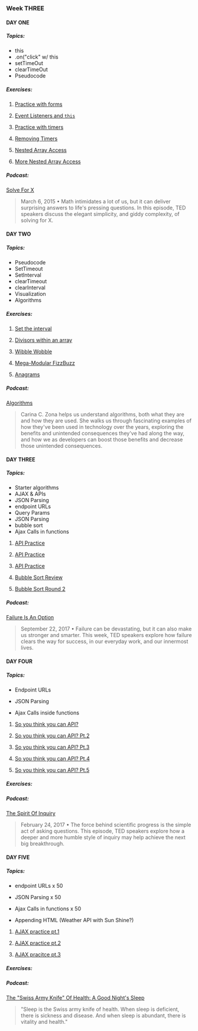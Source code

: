 ### Week THREE

#### DAY ONE

##### Topics:
* this
* .on("click" w/ this
* setTimeOut
* clearTimeOut
* Pseudocode

##### Exercises:

1. [Practice with forms](day-01/01)

2. [Event Listeners and `this`](day-01/02)

3. [Practice with timers](day-01/03)

4. [Removing Timers](day-01/04)

5. [Nested Array Access](day-01/05)

6. [More Nested Array Access](day-01/06)

##### Podcast:



[Solve For X](https://www.npr.org/programs/ted-radio-hour/388518439/solve-for-x?showDate=2015-03-06)
>March 6, 2015 • Math intimidates a lot of us, but it can deliver surprising answers to life's pressing questions. In this episode, TED speakers discuss the elegant simplicity, and giddy complexity, of solving for X.

#### DAY TWO

##### Topics:

* Pseudocode
* SetTimeout
* SetInterval
* clearTimeout
* clearInterval
* Visualization
* Algorithms


##### Exercises:

1. [Set the interval](day-02/01)

2. [Divisors within an array](day-02/02)

3. [Wibble Wobble](day-02/03)

4. [Mega-Modular FizzBuzz](day-02/04)

5. [Anagrams](day-02/05)





##### Podcast:

[Algorithms](https://www.codenewbie.org/podcast/algorithms)
>Carina C. Zona helps us understand algorithms, both what they are and how they are used. She walks us through fascinating examples of how they've been used in technology over the years, exploring the benefits and unintended consequences they've had along the way, and how we as developers can boost those benefits and decrease those unintended consequences.


#### DAY THREE

##### Topics:

* Starter algorithms
* AJAX & APIs
* JSON Parsing
* endpoint URLs
* Query Params
* JSON Parsing
* bubble sort
* Ajax Calls in functions


1. [API Practice](day-03/01)

2. [API Practice](day-03/02)

3. [API Practice](day-03/03)

4. [Bubble Sort Review](day-03/04)

5. [Bubble Sort Round 2](day-03/05)

##### Podcast:


[Failure Is An Option](https://www.npr.org/programs/ted-radio-hour/487606750/failure-is-an-option?showDate=2017-09-22)

>September 22, 2017 • Failure can be devastating, but it can also make us stronger and smarter. This week, TED speakers explore how failure clears the way for success, in our everyday work, and our innermost lives.

#### DAY FOUR

##### Topics:

* Endpoint URLs

* JSON Parsing

* Ajax Calls inside functions

1. [So you think you can API?](day-04/01)

2. [So you think you can API? Pt.2](day-04/02)

3. [So you think you can API? Pt.3](day-04/03)

4. [So you think you can API? Pt.4](day-04/04)

5. [So you think you can API? Pt.5](day-04/05)

##### Exercises:


##### Podcast:

[The Spirit Of Inquiry](https://www.npr.org/programs/ted-radio-hour/514152888/the-spirit-of-inquiry?showDate=2017-02-24)
>February 24, 2017 • The force behind scientific progress is the simple act of asking questions. This episode, TED speakers explore how a deeper and more humble style of inquiry may help achieve the next big breakthrough.


#### DAY FIVE

##### Topics:

* endpoint URLs x 50

* JSON Parsing x 50

* Ajax Calls in functions x 50

* Appending HTML (Weather API with Sun Shine?)

1. [AJAX practice pt.1](day-05/01)

2. [AJAX practice pt.2](day-05/02)

3. [AJAX pracitce pt.3](day-05/03)


##### Exercises:


##### Podcast:

[The "Swiss Army Knife" Of Health: A Good Night's Sleep](https://www.npr.org/2017/11/13/563831137/the-swiss-army-knife-of-health-a-good-nights-sleep)
>"Sleep is the Swiss army knife of health. When sleep is deficient, there is sickness and disease. And when sleep is abundant, there is vitality and health."
